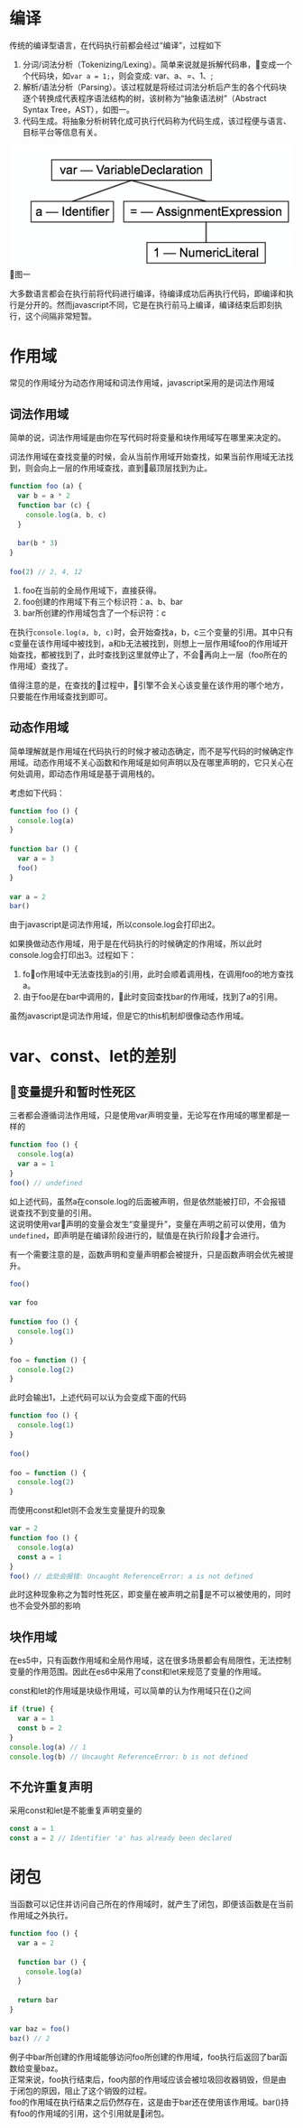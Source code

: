 # 编译
传统的编译型语言，在代码执行前都会经过“编译”，过程如下
1. 分词/词法分析（Tokenizing/Lexing）。简单来说就是拆解代码串，变成一个个代码块，如`var a = 1;`，则会变成: var、a、=、1、;
2. 解析/语法分析（Parsing）。该过程就是将经过词法分析后产生的各个代码块逐个转换成代表程序语法结构的树，该树称为“抽象语法树”（Abstract Syntax Tree，AST），如图一。
3. 代码生成。将抽象分析树转化成可执行代码称为代码生成，该过程便与语言、目标平台等信息有关。

![抽象语法树](../images/编译过程.png)  
图一

大多数语言都会在执行前将代码进行编译，待编译成功后再执行代码，即编译和执行是分开的。然而javascript不同，它是在执行前马上编译，编译结束后即刻执行，这个间隔非常短暂。

# 作用域
常见的作用域分为动态作用域和词法作用域，javascript采用的是词法作用域

## 词法作用域
简单的说，词法作用域是由你在写代码时将变量和块作用域写在哪里来决定的。

词法作用域在查找变量的时候，会从当前作用域开始查找，如果当前作用域无法找到，则会向上一层的作用域查找，直到最顶层找到为止。

```javascript
function foo (a) {
  var b = a * 2
  function bar (c) {
    console.log(a, b, c)
  }

  bar(b * 3)
}

foo(2) // 2, 4, 12
```
1. foo在当前的全局作用域下，直接获得。
2. foo创建的作用域下有三个标识符：a、b、bar
3. bar所创建的作用域包含了一个标识符：c

在执行`console.log(a, b, c)`时，会开始查找a，b，c三个变量的引用。其中只有c变量在该作用域中被找到，a和b无法被找到，则想上一层作用域foo的作用域开始查找，都被找到了，此时查找到这里就停止了，不会再向上一层（foo所在的作用域）查找了。

值得注意的是，在查找的过程中，引擎不会关心该变量在该作用的哪个地方，只要能在作用域查找到即可。

## 动态作用域
简单理解就是作用域在代码执行的时候才被动态确定，而不是写代码的时候确定作用域。动态作用域不关心函数和作用域是如何声明以及在哪里声明的，它只关心在何处调用，即动态作用域是基于调用栈的。

考虑如下代码：
```javascript
function foo () {
  console.log(a)
}

function bar () {
  var a = 3
  foo()
}

var a = 2
bar()
```
由于javascript是词法作用域，所以console.log会打印出2。

如果换做动态作用域，用于是在代码执行的时候确定的作用域，所以此时console.log会打印出3。过程如下：
1. foo作用域中无法查找到a的引用，此时会顺着调用栈，在调用foo的地方查找a。
2. 由于foo是在bar中调用的，此时变回查找bar的作用域，找到了a的引用。

虽然javascript是词法作用域，但是它的this机制却很像动态作用域。

# var、const、let的差别
## 变量提升和暂时性死区
三者都会遵循词法作用域，只是使用var声明变量，无论写在作用域的哪里都是一样的
```javascript
function foo () {
  console.log(a)
  var a = 1
}
foo() // undefined
```
如上述代码，虽然a在console.log的后面被声明，但是依然能被打印，不会报错说查找不到变量的引用。  
这说明使用var声明的变量会发生“变量提升”，变量在声明之前可以使用，值为`undefined`，即声明是在编译阶段进行的，赋值是在执行阶段才会进行。

有一个需要注意的是，函数声明和变量声明都会被提升，只是函数声明会优先被提升。
```javascript
foo()

var foo

function foo () {
  console.log(1)
}

foo = function () {
  console.log(2)
}
```
此时会输出1，上述代码可以认为会变成下面的代码
```javascript
function foo () {
  console.log(1)
}

foo()

foo = function () {
  console.log(2)
}
```

而使用const和let则不会发生变量提升的现象
```javascript
var = 2
function foo () {
  console.log(a)
  const a = 1
}
foo() // 此处会报错: Uncaught ReferenceError: a is not defined
```
此时这种现象称之为暂时性死区，即变量在被声明之前是不可以被使用的，同时也不会受外部的影响

## 块作用域
在es5中，只有函数作用域和全局作用域，这在很多场景都会有局限性，无法控制变量的作用范围。因此在es6中采用了const和let来规范了变量的作用域。

const和let的作用域是块级作用域，可以简单的认为作用域只在{}之间
```javascript
if (true) {
  var a = 1
  const b = 2
}
console.log(a) // 1
console.log(b) // Uncaught ReferenceError: b is not defined
```

## 不允许重复声明
采用const和let是不能重复声明变量的
```javascript
const a = 1
const a = 2 // Identifier 'a' has already been declared
```

# 闭包
当函数可以记住并访问自己所在的作用域时，就产生了闭包，即便该函数是在当前作用域之外执行。

```javascript
function foo () {
  var a = 2

  function bar () {
    console.log(a)
  }

  return bar
}

var baz = foo()
baz() // 2
```

例子中bar所创建的作用域能够访问foo所创建的作用域，foo执行后返回了bar函数给变量baz。  
正常来说，foo执行结束后，foo内部的作用域应该会被垃圾回收器销毁，但是由于闭包的原因，阻止了这个销毁的过程。  
foo的作用域在执行结束之后仍然存在，这是由于bar还在使用该作用域。bar()持有foo的作用域的引用，这个引用就是闭包。